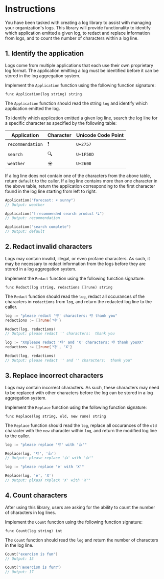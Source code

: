 # Instructions

You have been tasked with creating a log library to assist with managing your organization's logs. This library will provide functionality to identify which application emitted a given log, to redact and replace information from logs, and to count the number of characters within a log line.

## 1. Identify the application

Logs come from multiple applications that each use their own proprietary log format. The application emitting a log must be identified before it can be stored in the log aggregation system.

Implement the `Application` function using the following function signature:

```
func Application(log string) string
```

The `Application` function should read the string `log` and identify which application emitted the log.

To identify which application emitted a given log line, search the log line for a specific character as specified by the following table:

| Application      | Character | Unicode Code Point |
|------------------|-----------|--------------------|
| `recommendation` | ❗        | `U+2757`           |
| `search`         | 🔍        | `U+1F50D`          |
| `weather`        | ☀         | `U+2600`           |

If a log line does not contain one of the characters from the above table, return `default` to the caller. If a log line contains more than one character in the above table, return the application corresponding to the first character found in the log line starting from left to right.

```go
Application("forecast: ☀ sunny")
// Output: weather
```

```go
Application("❗ recommended search product 🔍")
// Output: recommendation
```

```go
Application("search complete")
// Output: default
```

## 2. Redact invalid characters

Logs may contain invalid, illegal, or even profane characters. As such, it may be necessary to redact information from the logs before they are stored in a log aggregation system.

Implement the `Redact` function using the following function signature:

```
func Redact(log string, redactions []rune) string
```

The `Redact` function should read the `log`, redact all occurances of the characters in `redactions` from `log`, and return the redacted log line to the caller.

```go
log := "please redact '👎' characters: 👎 thank you"
redactions := []rune{'👎'}

Redact(log, redactions)
// Output: please redact '' characters:  thank you
```

```go
log := "XXplease redact '👎' and 'X' characters: 👎 thank youXX"
redactions := []rune{'👎', 'X'}

Redact(log, redactions)
// Output: please redact '' and '' characters:  thank you"
```

## 3. Replace incorrect characters

Logs may contain incorrect characters. As such, these characters may need to be replaced with other characters before the log can be stored in a log aggregation system.

Implement the `Replace` function using the following function signature:

```
func Replace(log string, old, new rune) string
```

The `Replace` function should read the `log`, replace all occurances of the `old` character with the `new` character within `log`, and return the modified log line to the caller.

```go
log := "please replace '👎' with '👍'"

Replace(log, '👎', '👍')
// Output: please replace '👍' with '👍'"
```

```go
log := "please replace 'e' with 'X'"

Replace(log, 'e', 'X')
// Output: plXasX rXplacX 'X' with 'X'"
```

## 4. Count characters

After using this library, users are asking for the ability to count the number of characters in log lines.

Implement the `Count` function using the following function signature:

```
func Count(log string) int
```

The `Count` function should read the `log` and return the number of characters in the log line.

```go
Count("exercism is fun")
// Output: 15
```

```go
Count("🧠exercism is fun❗")
// Output: 17
```
